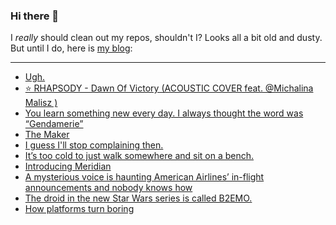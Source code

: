 ### Hi there 👋

I _really_ should clean out my repos, shouldn't I? Looks all a bit old and dusty. But until I do, here is [my blog](https://lostfocus.de/):

--- 

<!-- POST-LIST:START -->
- [Ugh.](https://lostfocus.de/2022/10/04/230869/)
- [⭐️ RHAPSODY - Dawn Of Victory &lpar;ACOUSTIC COVER feat. @Michalina Malisz &rpar;](https://lostfocus.de/2022/10/01/230867/)
- [You learn something new every day. I always thought the word was “Gendamerie”](https://lostfocus.de/2022/09/29/230864/)
- [The Maker](https://lostfocus.de/2022/09/28/the-maker/)
- [I guess I&#39;ll stop complaining then.](https://lostfocus.de/2022/09/27/230858/)
- [It’s too cold to just walk somewhere and sit on a bench.](https://lostfocus.de/2022/09/27/230855/)
- [Introducing Meridian](https://lostfocus.de/2022/09/26/introducing-meridian/)
- [A mysterious voice is haunting American Airlines’ in-flight announcements and nobody knows how](https://lostfocus.de/2022/09/26/a-mysterious-voice-is-haunting-american-airlines-in-flight-announcements-and-nobody-knows-how/)
- [The droid in the new Star Wars series is called B2EMO.](https://lostfocus.de/2022/09/24/230845/)
- [How platforms turn boring](https://lostfocus.de/2022/09/22/how-platforms-turn-boring/)
<!-- POST-LIST:END -->

<!--
**lostfocus/lostfocus** is a ✨ _special_ ✨ repository because its `README.md` (this file) appears on your GitHub profile.

Here are some ideas to get you started:

- 🔭 I’m currently working on ...
- 🌱 I’m currently learning ...
- 👯 I’m looking to collaborate on ...
- 🤔 I’m looking for help with ...
- 💬 Ask me about ...
- 📫 How to reach me: ...
- 😄 Pronouns: ...
- ⚡ Fun fact: ...
-->
